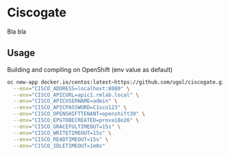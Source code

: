 # Ciscogate

Bla bla 

## Usage

Building and compiling on OpenShift (env value as default)

```bash
oc new-app docker.io/centos:latest~https://github.com/ugol/ciscogate.git \
  --env="CISCO_ADDRESS=localhost:8080" \
  --env="CISCO_APICURL=apic1.rmlab.local" \
  --env="CISCO_APICUSERNAME=admin" \
  --env="CISCO_APICPASSWORD=C1sco123" \
  --env="CISCO_OPENSHIFTTENANT=openshift39" \
  --env="CISCO_EPGTOBECREATED=prova18e26" \
  --env="CISCO_GRACEFULTIMEOUT=15s" \
  --env="CISCO_WRITETIMEOUT=15s" \
  --env="CISCO_READTIMEOUT=15s" \
  --env="CISCO_IDLETIMEOUT=1m0s"
```

